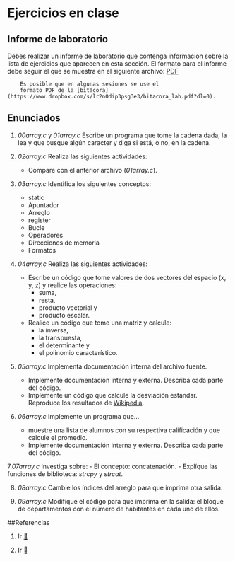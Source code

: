 # Ejercicios en clase

## Informe de laboratorio

Debes realizar un informe de laboratorio que contenga información sobre la 
lista de ejercicios que aparecen en esta sección. El formato para el informe 
debe seguir el que se muestra en el siguiente archivo:
[PDF](https://www.dropbox.com/s/su6eq5njqy4vvmr/gral-templete.pdf?dl=0)

~~~
	Es posible que en algunas sesiones se use el 
	formato PDF de la [bitácora](https://www.dropbox.com/s/lr2n0dip3psg3e3/bitacora_lab.pdf?dl=0). 
~~~

## Enunciados

1. *00array.c* y *01array.c* Escribe un programa que tome la cadena dada, la lea 
	y que busque algún caracter y diga si está, o no, en la cadena.
<!---
Puedes reemplazar 
```c
getchar();
```
por
```c 
while ( getchar() != '\n');
```
o
```
system("pause");
```
--->

2. *02array.c* Realiza las siguientes actividades:
	- Compare con el anterior archivo (*01array.c*).
3. *03array.c* Identifica los siguientes conceptos:
	- static
	- Apuntador
	- Arreglo
	- register
	- Bucle
	- Operadores
	- Direcciones de memoria
	- Formatos
4. *04array.c* Realiza las siguientes actividades:
	- Escribe un código que tome valores de dos vectores del espacio (x, y, z) y 
	realice las operaciones: 
		- suma, 
		- resta, 
		- producto vectorial y 
		- producto escalar.
	- Realice un código que tome una matriz y calcule: 
		- la inversa,
		- la transpuesta, 
		- el determinante y 
		- el polinomio característico.
5. *05array.c* Implementa documentación interna del archivo fuente.
	- Implemente documentación interna y externa. Describa cada parte del código. 
	- Implemente un código que calcule la desviación estándar.
Reproduce los resultados de [Wikipedia](https://es.wikipedia.org/wiki/Desviaci%C3%B3n_t%C3%ADpica).

6. *06array.c* Implemente un programa que... 
	- muestre una lista de alumnos con su respectiva calificación y que calcule el promedio.
	- Implemente documentación interna y externa. Describa cada parte del código. 

7.*07array.c* Investiga sobre: 
	- El concepto: concatenación.
	- Explíque las funciones de biblioteca: *strcpy* y *strcat*.

8. *08array.c* Cambie los índices del arreglo para que imprima otra salida.


9. *09array.c* Modifique el código para que imprima en la salida: el bloque de departamentos 
	con el número de habitantes en cada uno de ellos.
<!---
En este archivo implementamos la funcion de biblioteca 

strcpy()

que nos permite copiar cadenas. Esta funcion anade un caracter nulo 
al final de la cadena.

Tambien usaremos la funcion strcat(destino, fuente)

donde 

destino= es el arreglo de destino, el cual contendra la 
	cadena de C y debera ser lo suficientemente grande
	para contener la cadena concatenada resultante.

fuente= es la cadena que sera agregada 
--->

##Referencias

1. Ir [:link:](https://www.programiz.com/c-programming/c-multi-dimensional-arrays)

2. Ir [:link:](https://www.le.ac.uk/users/rjm1/cotter/page_54.htm)



